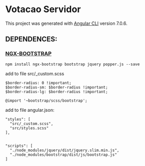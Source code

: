 # Votacao Servidor

This project was generated with [Angular CLI](https://github.com/angular/angular-cli) version 7.0.6.

## DEPENDENCES:

### [NGX-BOOTSTRAP](https://valor-software.com/ngx-bootstrap/#/getting-started) 

```
npm install ngx-bootstrap bootstrap jquery popper.js --save
```
add to file src/_custom.scss
```
$border-radius: 0 !important;
$border-radius-sm: $border-radius !important;
$border-radius-lg: $border-radius !important;

@import '~bootstrap/scss/bootstrap';
```

add to file angular.json:

```
"styles": [
  "src/_custom.scss",
  "src/styles.scss"
],
```

```

"scripts": [
  "./node_modules/jquery/dist/jquery.slim.min.js",
  "./node_modules/bootstrap/dist/js/bootstrap.js"
]
```



